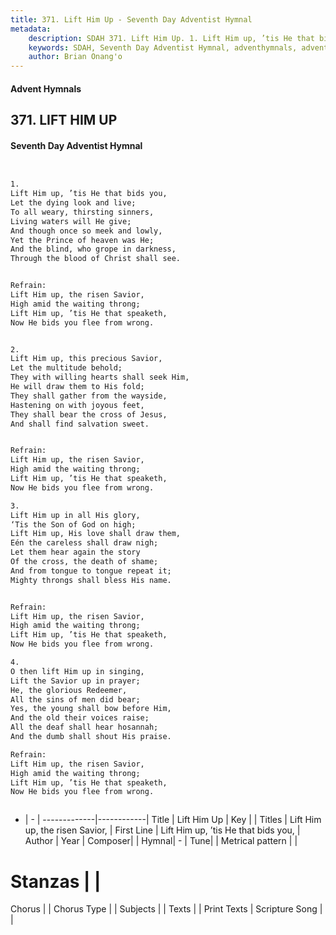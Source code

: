 ```yaml
---
title: 371. Lift Him Up - Seventh Day Adventist Hymnal
metadata:
    description: SDAH 371. Lift Him Up. 1. Lift Him up, ’tis He that bids you, Let the dying look and live; To all weary, thirsting sinners, Living waters will He give; And though once so meek and lowly, Yet the Prince of heaven was He; And the blind, who grope in darkness, Through the blood of Christ shall see. 
    keywords: SDAH, Seventh Day Adventist Hymnal, adventhymnals, advent hymnals, Lift Him Up, Lift Him up, ’tis He that bids you, ,Lift Him up, the risen Savior,
    author: Brian Onang'o
---
```


#### Advent Hymnals
## 371. LIFT HIM UP
#### Seventh Day Adventist Hymnal

```txt


1.
Lift Him up, ’tis He that bids you,
Let the dying look and live;
To all weary, thirsting sinners,
Living waters will He give;
And though once so meek and lowly,
Yet the Prince of heaven was He;
And the blind, who grope in darkness,
Through the blood of Christ shall see.


Refrain:
Lift Him up, the risen Savior,
High amid the waiting throng;
Lift Him up, ’tis He that speaketh,
Now He bids you flee from wrong.


2.
Lift Him up, this precious Savior,
Let the multitude behold;
They with willing hearts shall seek Him,
He will draw them to His fold;
They shall gather from the wayside,
Hastening on with joyous feet,
They shall bear the cross of Jesus,
And shall find salvation sweet.


Refrain:
Lift Him up, the risen Savior,
High amid the waiting throng;
Lift Him up, ’tis He that speaketh,
Now He bids you flee from wrong.

3.
Lift Him up in all His glory,
‘Tis the Son of God on high;
Lift Him up, His love shall draw them,
Eén the careless shall draw nigh;
Let them hear again the story
Of the cross, the death of shame;
And from tongue to tongue repeat it;
Mighty throngs shall bless His name.


Refrain:
Lift Him up, the risen Savior,
High amid the waiting throng;
Lift Him up, ’tis He that speaketh,
Now He bids you flee from wrong.

4.
O then lift Him up in singing,
Lift the Savior up in prayer;
He, the glorious Redeemer,
All the sins of men did bear;
Yes, the young shall bow before Him,
And the old their voices raise;
All the deaf shall hear hosannah;
And the dumb shall shout His praise.

Refrain:
Lift Him up, the risen Savior,
High amid the waiting throng;
Lift Him up, ’tis He that speaketh,
Now He bids you flee from wrong.



```

- |   -  |
-------------|------------|
Title | Lift Him Up |
Key |  |
Titles | Lift Him up, the risen Savior, |
First Line | Lift Him up, ’tis He that bids you, |
Author | 
Year | 
Composer|  |
Hymnal|  - |
Tune|  |
Metrical pattern | |
# Stanzas |  |
Chorus |  |
Chorus Type |  |
Subjects |  |
Texts |  |
Print Texts | 
Scripture Song |  |
  
